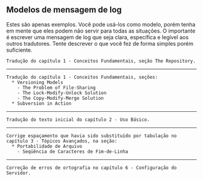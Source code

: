 ## Modelos de mensagem de log ##

Estes são apenas exemplos. Você pode usá-los como modelo, porém tenha em mente que eles podem não servir para todas as situações. O importante é escrever uma mensagem de log que seja clara, específica e legível aos outros tradutores. Tente descrever o que você fez de forma simples porém suficiente.

```
Tradução do capítulo 1 - Conceitos Fundamentais, seção The Repository.
```

---

```
Tradução do capítulo 1 - Conceitos Fundamentais, seções:
  * Versioning Models
    - The Problem of File-Sharing
    - The Lock-Modify-Unlock Solution
    - The Copy-Modify-Merge Solution
  * Subversion in Action
```

---

```
Tradução do texto inicial do capítulo 2 - Uso Básico.
```

---

```
Corrige espaçamento que havia sido substituído por tabulação no capítulo 3 - Tópicos Avançados, na seção:
  * Portabilidade de Arquivo
    - Seqüência de Caracteres de Fim-de-Linha
```

---

```
Correção de erros de ortografia no capítulo 6 - Configuração do Servidor.
```
